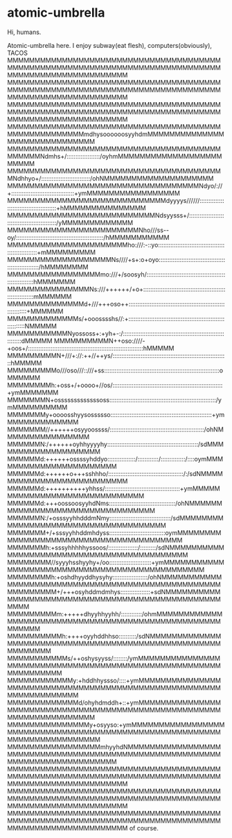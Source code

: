 # atomic-umbrella

Hi, humans.

Atomic-umbrella here.
I enjoy subway(eat flesh), computers(obviously), TACOS
MMMMMMMMMMMMMMMMMMMMMMMMMMMMMMMMMMMMMMMMMMMMMMMMMMMMMMMMMMMMMMMMMMMMMMMMMMMMMMMMMMMMMMMMMMMMMMMMMMMM
MMMMMMMMMMMMMMMMMMMMMMMMMMMMMMMMMMMMMMMMMMMMMMMMMMMMMMMMMMMMMMMMMMMMMMMMMMMMMMMMMMMMMMMMMMMMMMMMMMMM
MMMMMMMMMMMMMMMMMMMMMMMMMMMMMMMMMMMMMMMMMMMMMMMMMMMMMMMMMMMMMMMMMMMMMMMMMMMMMMMMMMMMMMMMMMMMMMMMMMMM
MMMMMMMMMMMMMMMMMMMMMMMMMMMMMMMMMMMMMMMMMMMMMMMMMMMMMmdhysoooooosyyhdmMMMMMMMMMMMMMMMMMMMMMMMMMMMMMM
MMMMMMMMMMMMMMMMMMMMMMMMMMMMMMMMMMMMMMMMMMMMMNdmhs+/:::::::::::::::::::/oyhmMMMMMMMMMMMMMMMMMMMMMMMM
MMMMMMMMMMMMMMMMMMMMMMMMMMMMMMMMMMMMMMMMNdhhyo+/::::::::::::::::::::::::::::/ohNMMMMMMMMMMMMMMMMMMMM
MMMMMMMMMMMMMMMMMMMMMMMMMMMMMMMMMMMNdyo/://+::::::::::::::::::::::::::::::::::::+ymMMMMMMMMMMMMMMMMM
MMMMMMMMMMMMMMMMMMMMMMMMMMMMMdyyyys//////::::::::::::::::::::::::::::::::::::::::::+hMMMMMMMMMMMMMMM
MMMMMMMMMMMMMMMMMMMMMMMMMMMNdsyysss+/::::::::::::::::::::::::::::::::::::::::::::::::/yMMMMMMMMMMMMM
MMMMMMMMMMMMMMMMMMMMMMMMNho///ss--oy/::::::::::::::::::::::::::::::::::::::::::::::::::/hMMMMMMMMMMM
MMMMMMMMMMMMMMMMMMMMMMho:///:-::yo:::::::::::::::::::::::::::::::::::::::::::::::::::::::+mMMMMMMMMM
MMMMMMMMMMMMMMMMMMMNs////+s+:o+oyo::::::::::::::::::::::::::::::::::::::::::::::::::::::::/hMMMMMMMM
MMMMMMMMMMMMMMMMMmo:///+/soosyh/::::::::::::::::::::::::::::::::::::::::::::::::::::::::::::hMMMMMMM
MMMMMMMMMMMMMMMNs:///++++++/+o+::::::::::::::::::::::::::::::::::::::::::::::::::::::::::::::mMMMMMM
MMMMMMMMMMMMMMd+///+++oso++::::::::::::::::::::::::::::::::::::::::::::::::::::::::::::::::::+MMMMMM
MMMMMMMMMMMMMs/+ooosssshs//:+:::::::::::::::::::::::::::::::::::::::::::::::::::::::::::::::::NMMMMM
MMMMMMMMMMMNyossoss+:+yh+-:/::::::::::::::::::::::::::::::::::::::::::::::::::::::::::::::::::dMMMMM
MMMMMMMMMMN++oso:////-+oos+/::::::::::::::::::::::::::::::::::::::::::::::::::::::::::::::::::hMMMMM
MMMMMMMMMN+///+://:++//++ys/::::::::::::::::::::::::::::::::::::::::::::::::::::::::::::::::::hMMMMM
MMMMMMMMMo///oso///::///+ss::::::::::::::::::::::::::::::::::::::::::::::::::::::::::::::::::oMMMMMM
MMMMMMMMh:+oss+/+oooo+//os/:::::::::::::::::::::::::::::::::::::::::::::::::::::::::::::::+ymMMMMMMM
MMMMMMMN+osssssssssssssoss:::::::::::::::::::::::::::::::::::::::::::::::::::::::::::::/ymMMMMMMMMMM
MMMMMMMy+oooosshyysossssso::::::::::::::::::::::::::::::::::::::::::::::::::::::::::+ymMMMMMMMMMMMMM
MMMMMMM//++++++osyyoossss/::::::::::::::::::::::::::::::::::::::::::::::::::::::/ohNMMMMMMMMMMMMMMMM
MMMMMMN:/++++++oyhhyyyyhy::::::::::::::::::::::::::::::::::::::::::::::::::::/sdMMMMMMMMMMMMMMMMMMMM
MMMMMMd:++++++ossssyhddyo::::::::::::::::/::::::::::::/::::::::::::::/::::oymMMMMMMMMMMMMMMMMMMMMMMM
MMMMMMd:++++++o+++sshhho/:::::::::::::::::::::::::::::::::::::::::::/:/sdNMMMMMMMMMMMMMMMMMMMMMMMMMM
MMMMMMd:++++++++++yhhss/:::::::::::::::::::::::::::::::::::::::::::+ymMMMMMMMMMMMMMMMMMMMMMMMMMMMMMM
MMMMMMd:+++oossoosyyhdNms::::::::::::::::::::::::::::::::::::::/ohNMMMMMMMMMMMMMMMMMMMMMMMMMMMMMMMMM
MMMMMMN:/+osssyyhhdddmNmy:::::::::::::::::::::::::::::::::::/sdMMMMMMMMMMMMMMMMMMMMMMMMMMMMMMMMMMMMM
MMMMMMM+/+sssyyhhddmhdyss::::::::::::::::::::::::::::::::oymMMMMMMMMMMMMMMMMMMMMMMMMMMMMMMMMMMMMMMMM
MMMMMMMh:+sssyhhhhhyssoos/:::::::::::::::::/:::::::::/sdNMMMMMMMMMMMMMMMMMMMMMMMMMMMMMMMMMMMMMMMMMMM
MMMMMMMM//syyyhsshyyhy+/oo::::::::::::::::::::::::+ymMMMMMMMMMMMMMMMMMMMMMMMMMMMMMMMMMMMMMMMMMMMMMMM
MMMMMMMMh:+oshdhyyddhysyhy::::::::::::::::::::/ohNMMMMMMMMMMMMMMMMMMMMMMMMMMMMMMMMMMMMMMMMMMMMMMMMMM
MMMMMMMMM+/+++osyhddmdmhys:::::::::::::::::+sdNMMMMMMMMMMMMMMMMMMMMMMMMMMMMMMMMMMMMMMMMMMMMMMMMMMMMM
MMMMMMMMMm:+++++dhyyhhyyhh/::::::::::::/ohmMMMMMMMMMMMMMMMMMMMMMMMMMMMMMMMMMMMMMMMMMMMMMMMMMMMMMMMMM
MMMMMMMMMMh:++++oyyhddhhso::::::::::/sdNMMMMMMMMMMMMMMMMMMMMMMMMMMMMMMMMMMMMMMMMMMMMMMMMMMMMMMMMMMMM
MMMMMMMMMMMs/++oshysyyss/::::::::/ymMMMMMMMMMMMMMMMMMMMMMMMMMMMMMMMMMMMMMMMMMMMMMMMMMMMMMMMMMMMMMMMM
MMMMMMMMMMMMy:+hddhhyssso/::::+ymMMMMMMMMMMMMMMMMMMMMMMMMMMMMMMMMMMMMMMMMMMMMMMMMMMMMMMMMMMMMMMMMMMM
MMMMMMMMMMMMMd/ohyhdmddh+::+ymMMMMMMMMMMMMMMMMMMMMMMMMMMMMMMMMMMMMMMMMMMMMMMMMMMMMMMMMMMMMMMMMMMMMMM
MMMMMMMMMMMMMMMy+osyyso:+ymMMMMMMMMMMMMMMMMMMMMMMMMMMMMMMMMMMMMMMMMMMMMMMMMMMMMMMMMMMMMMMMMMMMMMMMMM
MMMMMMMMMMMMMMMMMmhyyhdNMMMMMMMMMMMMMMMMMMMMMMMMMMMMMMMMMMMMMMMMMMMMMMMMMMMMMMMMMMMMMMMMMMMMMMMMMMMM
MMMMMMMMMMMMMMMMMMMMMMMMMMMMMMMMMMMMMMMMMMMMMMMMMMMMMMMMMMMMMMMMMMMMMMMMMMMMMMMMMMMMMMMMMMMMMMMMMMMM
MMMMMMMMMMMMMMMMMMMMMMMMMMMMMMMMMMMMMMMMMMMMMMMMMMMMMMMMMMMMMMMMMMMMMMMMMMMMMMMMMMMMMMMMMMMMMMMMMMMM
MMMMMMMMMMMMMMMMMMMMMMMMMMMMMMMMMMMMMMMMMMMMMMMMMMMMMMMMMMMMMMMMMMMMMMMMMMMMMMMMMMMMMMMMMMMMMMMMMMMM
of course.
